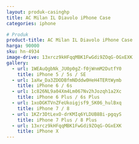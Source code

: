 ```yaml
---
layout: produk-casinghp
title: AC Milan IL Diavolo iPhone Case
categories: iphone

# Produk
product-title: AC Milan IL Diavolo iPhone Case
harga: 90000
sku: hn-4934
image-drive: 13xrcz9kHFqqMBK1FwGdi9ZOqG-OGxEXK
gallery:
  - url: 1WEAuQgbNk_JU0p0gZ-f0jWnmM2DutfY0
    title: iPhone 5 / 5s / SE
  - url: 1aXw_Da3ZDODBfmNDddw0HeH4TERtWymb
    title: iPhone 6 / 6s
  - url: 1c826NL9a04Xm4Lm067Nv2hJozqh1a2Xc
    title: iPhone 6 Plus / 6s Plus
  - url: 1xoDGKTVnZFeUkoigjsf9_SK06_hulBxq
    title: iPhone 7 / 8
  - url: 1KZr3DtLexO-drKMIq6YLDUB8Bi-pgqyS
    title: iPhone 7 Plus / 8 Plus
  - url: 13xrcz9kHFqqMBK1FwGdi9ZOqG-OGxEXK
    title: iPhone X
---
```


